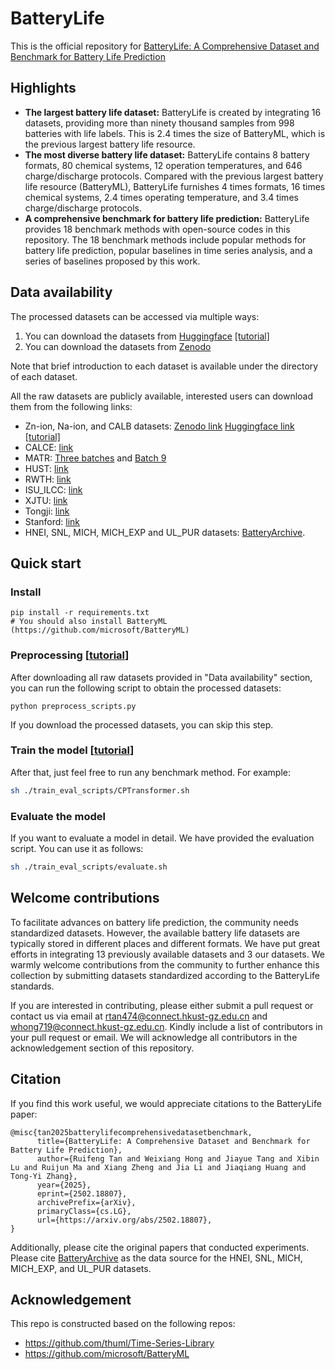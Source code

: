 # BatteryLife
This is the official repository for [BatteryLife: A Comprehensive Dataset and Benchmark for Battery Life Prediction](https://arxiv.org/abs/2502.18807)

## Highlights

- **The largest battery life dataset:** BatteryLife is created by integrating 16 datasets, providing more than ninety thousand samples from 998 batteries with life labels. This is 2.4 times the size of BatteryML, which is the previous largest battery life resource.
- **The most diverse battery life dataset:** BatteryLife contains 8 battery formats, 80 chemical systems, 12 operation temperatures, and 646 charge/discharge protocols. Compared with the previous largest battery life resource (BatteryML), BatteryLife furnishes 4 times formats, 16 times chemical systems, 2.4 times operating temperature, and 3.4 times charge/discharge protocols.
- **A comprehensive benchmark for battery life prediction:** BatteryLife provides 18 benchmark methods with open-source codes in this repository. The 18 benchmark methods include popular methods for battery life prediction, popular baselines in time series analysis, and a series of baselines proposed by this work.

## Data availability

The processed datasets can be accessed via multiple ways:
1. You can download the datasets from [Huggingface](https://huggingface.co/datasets/Hongwxx/BatteryLife_processed/tree/main) [[tutorial]](./assets/Data_download.md)
2. You can download the datasets from [Zenodo](https://zenodo.org/records/14934405)
   

Note that brief introduction to each dataset is available under the directory of each dataset.

All the raw datasets are publicly available, interested users can download them from the following links:
- Zn-ion, Na-ion, and CALB datasets: [Zenodo link](https://zenodo.org/records/14904364) [Huggingface link](https://huggingface.co/datasets/Hongwxx/BatteryLife_Raw/tree/main) [[tutorial]](./assets/Data_download.md#how-to-download-the-raw-data-from-huggingface)
- CALCE: [link](https://calce.umd.edu/battery-data)
- MATR: [Three batches](https://data.matr.io/1/projects/5c48dd2bc625d700019f3204) and [Batch 9](https://data.matr.io/1/projects/5d80e633f405260001c0b60a/batches/5dcef1fe110002c7215b2c94)
- HUST: [link](https://data.mendeley.com/datasets/nsc7hnsg4s/2)
- RWTH: [link](https://publications.rwth-aachen.de/record/818642/files/Rawdata.zip)
- ISU\_ILCC: [link](https://iastate.figshare.com/articles/dataset/_b_ISU-ILCC_Battery_Aging_Dataset_b_/22582234)
- XJTU: [link](https://zenodo.org/records/10963339)
- Tongji: [link](https://zenodo.org/records/6405084)
- Stanford: [link](https://data.matr.io/8/)
- HNEI, SNL, MICH, MICH_EXP and UL_PUR datasets: [BatteryArchive](https://www.batteryarchive.org/index.html).

## Quick start

### Install

```
pip install -r requirements.txt
# You should also install BatteryML (https://github.com/microsoft/BatteryML)
```

### Preprocessing [[tutorial](./assets/Preprocess.md)]

After downloading all raw datasets provided in "Data availability" section, you can run the following script to obtain the processed datasets:

```
python preprocess_scripts.py
```
If you download the processed datasets, you can skip this step.

### Train the model [[tutorial](./assets/Model_training.md)]

After that, just feel free to run any benchmark method. For example:

```sh
sh ./train_eval_scripts/CPTransformer.sh
```

### Evaluate the model

If you want to evaluate a model in detail. We have provided the evaluation script. You can use it as follows:

```sh
sh ./train_eval_scripts/evaluate.sh
```

## Welcome contributions

To facilitate advances on battery life prediction, the community needs standardized datasets. However, the available battery life datasets are typically stored in different places and different formats. We have put great efforts in integrating 13 previously available datasets and 3 our datasets. We warmly welcome contributions from the community to further enhance this collection by submitting datasets standardized according to the BatteryLife standards. 

If you are interested in contributing, please either submit a pull request or contact us via email at rtan474@connect.hkust-gz.edu.cn and whong719@connect.hkust-gz.edu.cn. Kindly include a list of contributors in your pull request or email. We will acknowledge all contributors in the acknowledgement section of this repository.

## Citation
If you find this work useful, we would appreciate citations to the BatteryLife paper:

```
@misc{tan2025batterylifecomprehensivedatasetbenchmark,
      title={BatteryLife: A Comprehensive Dataset and Benchmark for Battery Life Prediction}, 
      author={Ruifeng Tan and Weixiang Hong and Jiayue Tang and Xibin Lu and Ruijun Ma and Xiang Zheng and Jia Li and Jiaqiang Huang and Tong-Yi Zhang},
      year={2025},
      eprint={2502.18807},
      archivePrefix={arXiv},
      primaryClass={cs.LG},
      url={https://arxiv.org/abs/2502.18807}, 
}
```

Additionally, please cite the original papers that conducted experiments. Please cite [BatteryArchive](https://www.batteryarchive.org/index.html) as the data source for the HNEI, SNL, MICH, MICH_EXP, and UL_PUR datasets.

## Acknowledgement
This repo is constructed based on the following repos:
- https://github.com/thuml/Time-Series-Library
- https://github.com/microsoft/BatteryML

